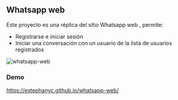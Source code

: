 ## Whatsapp web 
Este proyecto es una réplica del sitio Whatsapp web , permite:
- Registrarse e iniciar sesión
- Iniciar una conversación con un usuario de la lista de usuarios registrados

![whatsapp-web](https://user-images.githubusercontent.com/38702172/47174834-216f7b80-d2e8-11e8-8f79-54f61e87a403.png)

### Demo
https://estephanyc.github.io/whatsapp-web/
